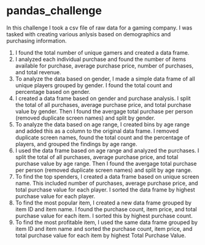 # pandas_challenge

In this challenge I took a csv file of raw data for a gaming company. I was tasked with creating various anlysis based on demographics and purchasing information.  

1. I found the total number of unique gamers and created a data frame. 
2. I analyzed each individual purchase and found the number of items available for purchase, average purchase price, number of purchases, and total revenue. 
3. To analyze the data based on gender, I made a simple data frame of all unique players grouped by gender. I found the total count and percentage based on gender.  
4. I created a data frame based on gender and purchase analysis. I split the total of all purchases, average purchase price, and total purchase value by gender. Then I found the avergage total purchase per person (removed duplicate screen names) and split by gender. 
5. To analyze the data based on age range, I created bins by age range and added this as a column to the original data frame. I removed duplicate screen names, found the total count and the percentage of players, and grouped the findings by age range. 
6. I used the data frame based on age range and analyzed the purchases. I split the total of all purchases, average purchase price, and total purchase value by age range. Then I found the avergage total purchase per person (removed duplicate screen names) and split by age range.
7. To find the top spenders, I created a data frame based on unique screen name. This included number of purchases, average purchase price, and total purchase value for each player. I sorted the data frame by highest purchase value for each player. 
8. To find the most popular item, I created a new data frame grouped by item ID and item name. I found the purchase count, item price, and total purchase value for each item. I sorted this by highest purchase count. 
9. To find the most profitable item, I used the same data frame grouped by item ID and item name and sorted the purchase count, item price, and total purchase value for each item by highest Total Purchase Value. 
